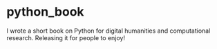 # python_book
I wrote a short book on Python for digital humanities and computational research. Releasing it for people to enjoy!
